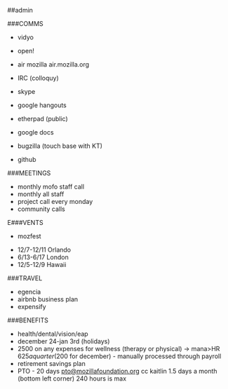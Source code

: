 ##admin

###COMMS
- vidyo 
- open!
- air mozilla air.mozilla.org
- IRC (colloquy)
- skype
- google hangouts

- etherpad (public)
- google docs
- bugzilla (touch base with KT)
- github

###MEETINGS
- monthly mofo staff call
- monthly all staff
- project call every monday
- community calls

E###VENTS
* mozfest
- 12/7-12/11 Orlando
- 6/13-6/17 London
- 12/5-12/9 Hawaii

###TRAVEL
- egencia
- airbnb business plan
- expensify

###BENEFITS
- health/dental/vision/eap
- december 24-jan 3rd (holidays)
- 2500 on any expenses for wellness (therapy or physical) -> mana>HR $625 a quarter ($200 for december) - manually processed through payroll
- retirement savings plan
- PTO - 20 days pto@mozillafoundation.org cc kaitlin 1.5 days a month (bottom left corner) 240 hours is max